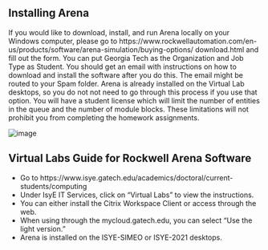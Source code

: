 <h2>Installing Arena</h2>
If you would like to download, install, and run Arena locally on your Windows computer, please go to
https://www.rockwellautomation.com/en-us/products/software/arena-simulation/buying-options/
download.html and fill out the form. You can put Georgia Tech as the Organization and Job Type as
Student. You should get an email with instructions on how to download and install the software after
you do this. The email might be routed to your Spam folder.
Arena is already installed on the Virtual Lab desktops, so you do not not need to go through this
process if you use that option.
You will have a student license which will limit the number of entities in the queue and the number of
module blocks. These limitations will not prohibit you from completing the homework assignments.

![image](https://github.com/benqingwang/simulation/assets/158376214/711f9761-58ea-4807-b9bc-8bccbf69575e)

<h2>Virtual Labs Guide for Rockwell Arena Software</h2>
<ul>
<li>Go to https://www.isye.gatech.edu/academics/doctoral/current-students/computing</li>
<li>Under IsyE IT Services, click on “Virtual Labs” to view the instructions.</li>
<li>You can either install the Citrix Workspace Client or access through the web.</li>
<li>When using through the mycloud.gatech.edu, you can select “Use the light version.”</li>
<li>Arena is installed on the ISYE-SIMEO or ISYE-2021 desktops. <Substitute ISYE-YYYY as appropriate.></li>
</ul>
